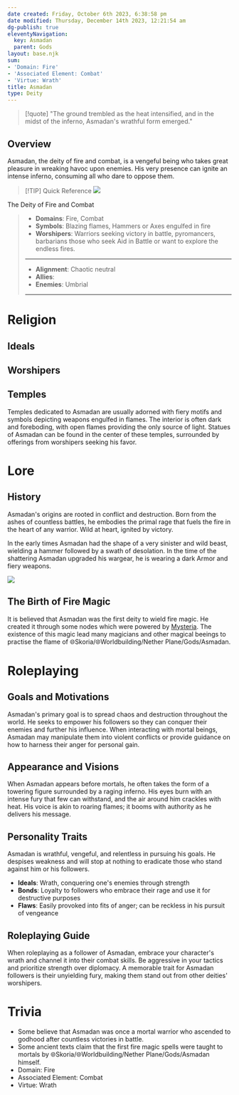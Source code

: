 ```yaml
---
date created: Friday, October 6th 2023, 6:38:58 pm
date modified: Thursday, December 14th 2023, 12:21:54 am
dg-publish: true
eleventyNavigation:
  key: Asmadan
  parent: Gods
layout: base.njk
sum:
- 'Domain: Fire'
- 'Associated Element: Combat'
- 'Virtue: Wrath'
title: Asmadan
type: Deity
---
```


> [!quote] "The ground trembled as the heat intensified, and in the midst of the inferno, Asmadan's wrathful form emerged."

## Overview

Asmadan, the deity of fire and combat, is a vengeful being who takes great pleasure in wreaking havoc upon enemies. His very presence can ignite an intense inferno, consuming all who dare to oppose them.

> [!TIP] Quick Reference
> ![](/static/Asmadan.png)
> 

The Deity of Fire and Combat

>- **Domains**: Fire, Combat
>- **Symbols**: Blazing flames, Hammers or Axes engulfed in fire
>- **Worshipers**: Warriors seeking victory in battle, pyromancers, barbarians
>  those who seek Aid in Battle or want to explore the endless fires.
> ____
>- **Alignment**: Chaotic neutral
>- **Allies**: 
>- **Enemies**: Umbrial
>____
>

# Religion
## Ideals

## Worshipers

## Temples

Temples dedicated to Asmadan are usually adorned with fiery motifs and symbols depicting weapons engulfed in flames. The interior is often dark and foreboding, with open flames providing the only source of light. Statues of Asmadan can be found in the center of these temples, surrounded by offerings from worshipers seeking his favor.

# Lore
## History

Asmadan's origins are rooted in conflict and destruction. Born from the ashes of countless battles, he embodies the primal rage that fuels the fire in the heart of any warrior. Wild at heart, ignited by victory. 

In the early times Asmadan had the shape of a very sinister and wild beast, wielding a hammer followed by a swath of desolation. In the time of the shattering Asmadan upgraded his wargear, he is wearing a dark Armor and fiery weapons.

![](/static/Asmadan%202.png)

## The Birth of Fire Magic

It is believed that Asmadan was the first deity to wield fire magic. He created it through some nodes which were powered by [Mysteria](/garden/%F0%9F%8C%90Worldbuilding%5CNether%20Plane%5CGods/Mysteria). The existence of this magic lead many magicians and other magical beeings to practise the flame of 🌐Skoria/🌐Worldbuilding/Nether Plane/Gods/Asmadan.

# Roleplaying
## Goals and Motivations

Asmadan's primary goal is to spread chaos and destruction throughout the world. He seeks to empower his followers so they can conquer their enemies and further his influence. When interacting with mortal beings, Asmadan may manipulate them into violent conflicts or provide guidance on how to harness their anger for personal gain.

## Appearance and Visions

When Asmadan appears before mortals, he often takes the form of a towering figure surrounded by a raging inferno. His eyes burn with an intense fury that few can withstand, and the air around him crackles with heat. His voice is akin to roaring flames; it booms with authority as he delivers his message.

## Personality Traits

Asmadan is wrathful, vengeful, and relentless in pursuing his goals. He despises weakness and will stop at nothing to eradicate those who stand against him or his followers.

- **Ideals**: Wrath, conquering one's enemies through strength
- **Bonds**: Loyalty to followers who embrace their rage and use it for destructive purposes
- **Flaws**: Easily provoked into fits of anger; can be reckless in his pursuit of vengeance

## Roleplaying Guide

When roleplaying as a follower of Asmadan, embrace your character's wrath and channel it into their combat skills. Be aggressive in your tactics and prioritize strength over diplomacy. A memorable trait for Asmadan followers is their unyielding fury, making them stand out from other deities' worshipers.

# Trivia
- Some believe that Asmadan was once a mortal warrior who ascended to godhood after countless victories in battle.
- Some ancient texts claim that the first fire magic spells were taught to mortals by 🌐Skoria/🌐Worldbuilding/Nether Plane/Gods/Asmadan himself.
- Domain: Fire
- Associated Element: Combat
- Virtue: Wrath